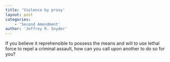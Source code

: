 ```yaml
---
title: 'Violence by proxy'
layout: post
categories:
    - 'Second Amendment'
author: 'Jeffrey R. Snyder'
---
```


If you believe it reprehensible to possess the means and will to use lethal force to repel a criminal assault, how can you call upon another to do so for you?